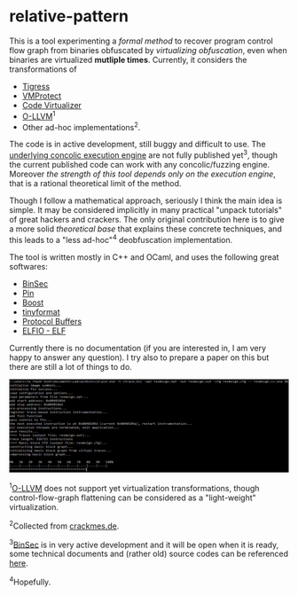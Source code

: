 # relative-pattern
This is a tool experimenting a *formal method* to recover program control flow graph from binaries obfuscated by *virtualizing obfuscation*, even when binaries are virtualized **mutliple times**. Currently, it considers the transformations of

* [Tigress](http://tigress.cs.arizona.edu/)
* [VMProtect](http://vmpsoft.com/)
* [Code Virtualizer](http://oreans.com/)
* [O-LLVM](https://github.com/obfuscator-llvm/obfuscator)<sup>1</sup>
* Other ad-hoc implementations<sup>2</sup>.

The code is in active development, still buggy and difficult to use. The [underlying concolic execution engine](http://binsec.gforge.inria.fr/) are not fully published yet<sup>3</sup>, though the current published code can work with any concolic/fuzzing engine. Moreover *the strength of this tool depends only on the execution engine*, that is a rational theoretical limit of the method.

Though I follow a mathematical approach, seriously I think the main idea is simple. It may be considered implicitly in many practical "unpack tutorials" of great hackers and crackers. The only original contribution here is to give a more solid *theoretical base* that explains these concrete techniques, and this leads to a "less ad-hoc"<sup>4</sup> deobfuscation implementation.

The tool is written mostly in C++ and OCaml, and uses the following great softwares:
* [BinSec](http://binsec.gforge.inria.fr/)
* [Pin](https://software.intel.com/en-us/articles/pin-a-dynamic-binary-instrumentation-tool)
* [Boost](http://www.boost.org/)
* [tinyformat](https://github.com/c42f/tinyformat)
* [Protocol Buffers](https://github.com/google/protobuf)
* [ELFIO - ELF](https://github.com/serge1/ELFIO)

Currently there is no documentation (if you are interested in, I am very happy to answer any question). I try also to prepare a paper on this but there are still a lot of things to do.

![alg tag](demo/code_virtualizer.png)

<sup>1</sup>[O-LLVM](https://github.com/obfuscator-llvm/obfuscator) does not support yet virtualization transformations, though control-flow-graph flattening can be considered as a "light-weight" virtualization.

<sup>2</sup>Collected from [crackmes.de](http://crackmes.de/).

<sup>3</sup>[BinSec](http://binsec.gforge.inria.fr/) is in very active development and it will be open when it is ready, some technical documents and (rather old) source codes can be referenced [here](http://sebastien.bardin.free.fr/binsec.html).

<sup>4</sup>Hopefully.
